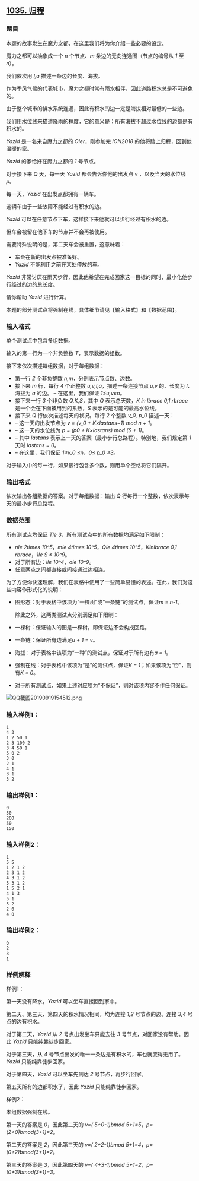 ## [1035. 归程](https://www.acwing.com/problem/content/1037/)

### 题目

本题的故事发生在魔力之都，在这里我们将为你介绍一些必要的设定。

魔力之都可以抽象成一个 *n* 个节点、*m* 条边的无向连通图（节点的编号从 *1* 至 *n*）。

我们依次用 *l,a* 描述一条边的长度、海拔。

作为季风气候的代表城市，魔力之都时常有雨水相伴，因此道路积水总是不可避免的。

由于整个城市的排水系统连通，因此有积水的边一定是海拔相对最低的一些边。

我们用水位线来描述降雨的程度，它的意义是：所有海拔不超过水位线的边都是有积水的。

*Yazid* 是一名来自魔力之都的 *OIer*，刚参加完 *ION2018* 的他将踏上归程，回到他温暖的家。

*Yazid* 的家恰好在魔力之都的 *1* 号节点。

对于接下来 *Q* 天，每一天 *Yazid* 都会告诉你他的出发点 *v* ，以及当天的水位线 *p*。

每一天，*Yazid* 在出发点都拥有一辆车。

这辆车由于一些故障不能经过有积水的边。

*Yazid* 可以在任意节点下车，这样接下来他就可以步行经过有积水的边。

但车会被留在他下车的节点并不会再被使用。

需要特殊说明的是，第二天车会被重置，这意味着：

- 车会在新的出发点被准备好。
- *Yazid* 不能利用之前在某处停放的车。

*Yazid* 非常讨厌在雨天步行，因此他希望在完成回家这一目标的同时，最小化他步行经过的边的总长度。

请你帮助 *Yazid* 进行计算。

本题的部分测试点将强制在线，具体细节请见【输入格式】和【数据范围】。

### 输入格式

单个测试点中包含多组数据。

输入的第一行为一个非负整数 *T*，表示数据的组数。

接下来依次描述每组数据，对于每组数据：

- 第一行 *2* 个非负整数 *n,m*，分别表示节点数、边数。
- 接下来 *m* 行，每行 *4* 个正整数 *u,v,l,a*，描述一条连接节点 *u,v* 的、长度为 *l*、海拔为 *a* 的边。 – 在这里，我们保证 *1≤u,v≤n*。
- 接下来一行 *3* 个非负数 *Q,K,S*，其中 *Q* 表示总天数，*K in lbrace 0,1 rbrace* 是一个会在下面被用到的系数，*S* 表示的是可能的最高水位线。
- 接下来 *Q* 行依次描述每天的状况。每行 *2* 个整数 *v_0, p_0* 描述一天：
- – 这一天的出发节点为 *v = (v_0 + K×lastans−1) mod n + 1*。
- – 这一天的水位线为 *p = (p0 + K×lastans) mod (S + 1)*。
- – 其中 *lastans* 表示上一天的答案（最小步行总路程）。特别地，我们规定第 *1* 天时 *lastans = 0*。
- – 在这里，我们保证 *1≤v_0 ≤n，0≤ p_0 ≤S*。

对于输入中的每一行，如果该行包含多个数，则用单个空格将它们隔开。

### 输出格式

依次输出各组数据的答案。对于每组数据：输出 *Q* 行每行一个整数，依次表示每天的最小步行总路程。

### 数据范围

所有测试点均保证 *Tle 3*，所有测试点中的所有数据均满足如下限制：

- *nle 2times 10^5*，*mle 4times 10^5*，*Qle 4times 10^5*，*Kinlbrace 0,1 rbrace*，*1le S ≤ 10^9*。
- 对于所有边：*lle 10^4*，*ale 10^9*。
- 任意两点之间都直接或间接通过边相连。

为了方便你快速理解，我们在表格中使用了一些简单易懂的表述。在此，我们对这些内容作形式化的说明：

- 图形态：对于表格中该项为“一棵树”或“一条链”的测试点，保证*m = n-1*。


    除此之外，这两类测试点分别满足如下限制：

- 一棵树：保证输入的图是一棵树，即保证边不会构成回路。

- 一条链：保证所有边满足*u + 1 = v*。

- 海拔：对于表格中该项为“一种”的测试点，保证对于所有边有*a = 1*。

- 强制在线：对于表格中该项为“是”的测试点，保证*K = 1*；如果该项为“否”，则有*K = 0*。
- 对于所有测试点，如果上述对应项为“不保证”，则对该项内容不作任何保证。

 ![QQ截图20190919154512.png](https://cdn.acwing.com/media/article/image/2019/09/19/19_6f5a77e2da-QQ截图20190919154512.png)

### 输入样例1：

```
1
4 3
1 2 50 1
2 3 100 2
3 4 50 1
5 0 2
3 0
2 1
4 1
3 1
3 2
```

### 输出样例1：

```
0
50
200
50
150
```

### 输入样例2：

```
1
5 5
1 2 1 2
2 3 1 2
4 3 1 2
5 3 1 2
1 5 2 1
4 1 3
5 1
5 2
2 0
4 0
```

### 输出样例2：

```
0
2
3
1
```

### 样例解释

样例1：

第一天没有降水，*Yazid* 可以坐车直接回到家中。

第二天、第三天、第四天的积水情况相同，均为连接 *1,2* 号节点的边、连接 *3,4* 号点的边有积水。

对于第二天，*Yazid* 从 *2* 号点出发坐车只能去往 *3* 号节点，对回家没有帮助。因此 *Yazid* 只能纯靠徒步回家。

对于第三天，从 *4* 号节点出发的唯一一条边是有积水的，车也就变得无用了。*Yazid* 只能纯靠徒步回家。

对于第四天，*Yazid* 可以坐车先到达 *2* 号节点，再步行回家。

第五天所有的边都积水了，因此 *Yazid* 只能纯靠徒步回家。

样例2：

本组数据强制在线。

第一天的答案是 *0*，因此第二天的 *v=( 5+0-1)bmod 5+1=5*，*p=(2+0)bmod(3+1)=2*。

第二天的答案是 *2*，因此第三天的 *v=( 2+2-1)bmod 5+1=4*，*p=(0+2)bmod(3+1)=2*。

第三天的答案是 *3*，因此第四天的 *v=( 4+3-1)bmod 5+1=2*，*p=(0+3)bmod(3+1)=3*。
